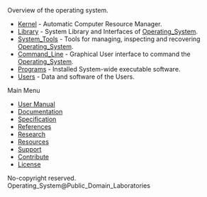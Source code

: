 Overview of the operating system.
* [Kernel](./Kernel/) - Automatic Computer Resource Manager.
* [Library](./Library/) - System Library and Interfaces of [Operating_System](./).
* [System_Tools](./System_Tools/) - Tools for managing, inspecting and recovering [Operating_System](./).
* [Command_Line](./Command_Line/) - Graphical User interface to command the [Operating_System](./).
* [Programs](./Programs/) - Installed System-wide executable software.
* [Users](./Users/) - Data and software of the Users.
 
Main Menu
* [User Manual]()
* [Documentation]()
* [Specification]()
* [References]()
* [Research]()
* [Resources]()
* [Support]()
* [Contribute]()
* [License](../LICENSE)

No-copyright reserved.  
Operating_System@Public_Domain_Laboratories
